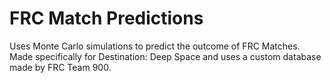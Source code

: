 # FRC Match Predictions

Uses Monte Carlo simulations to predict the outcome of FRC Matches. Made specifically for Destination: Deep Space and uses a custom database made by FRC Team 900.
